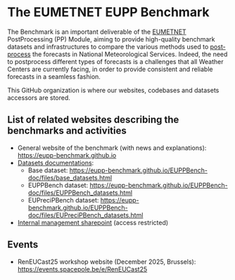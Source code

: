 
The EUMETNET EUPP Benchmark
===========================

The Benchmark is an important deliverable of the [EUMETNET](https://www.eumetnet.eu) PostProcessing (PP) Module, aiming to provide high-quality benchmark datasets and infrastructures to compare the various methods used to [post-process](https://eupp-benchmark.github.io/pages/postprocessing-explained.html) the forecasts in National Meteorological Services. Indeed, the need to postprocess different types of forecasts is a challenges that all Weather Centers are currently facing, in order to provide consistent and reliable forecasts in a seamless fashion.

This GitHub organization is where our websites, codebases and datasets accessors are stored.

List of related websites describing the benchmarks and activities
-----------------------------------------------------------------

* General website of the benchmark (with news and explanations): https://eupp-benchmark.github.io
* [Datasets documentations](https://eupp-benchmark.github.io): 
  + Base dataset: https://eupp-benchmark.github.io/EUPPBench-doc/files/base_datasets.html
  + EUPPBench dataset: https://eupp-benchmark.github.io/EUPPBench-doc/files/EUPPBench_datasets.html
  + EUPreciPBench dataset: https://eupp-benchmark.github.io/EUPPBench-doc/files/EUPreciPBench_datasets.html
* [Internal management sharepoint](https://tlnt19059.sharepoint.com/sites/NWP-Cooperation-PostProcessing/) (access restricted)


Events
------

* RenEUCast25 workshop website (December 2025, Brussels): https://events.spacepole.be/e/RenEUCast25

